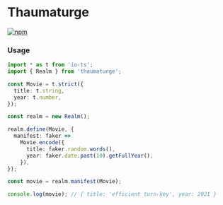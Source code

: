 # Thaumaturge

[![npm](https://img.shields.io/npm/v/thaumaturge.svg?maxAge=3600&style=flat-square)](https://www.npmjs.com/package/thaumaturge)

### Usage

```ts
import * as t from 'io-ts';
import { Realm } from 'thaumaturge';

const Movie = t.strict({
  title: t.string,
  year: t.number,
});

const realm = new Realm();

realm.define(Movie, {
  manifest: faker =>
    Movie.encode({
      title: faker.random.words(),
      year: faker.date.past(10).getFullYear(),
    }),
});

const movie = realm.manifest(Movie);

console.log(movie); // { title: 'efficient turn-key', year: 2021 }
```

